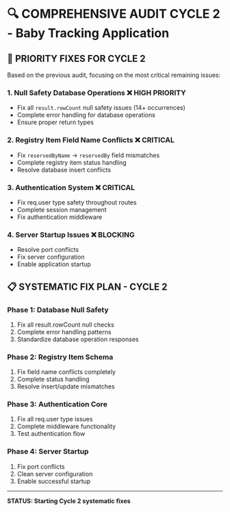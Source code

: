 # 🔍 COMPREHENSIVE AUDIT CYCLE 2 - Baby Tracking Application

## 🎯 PRIORITY FIXES FOR CYCLE 2

Based on the previous audit, focusing on the most critical remaining issues:

### 1. **Null Safety Database Operations** ❌ HIGH PRIORITY
- Fix all `result.rowCount` null safety issues (14+ occurrences)
- Complete error handling for database operations
- Ensure proper return types

### 2. **Registry Item Field Name Conflicts** ❌ CRITICAL
- Fix `reservedByName` → `reservedBy` field mismatches
- Complete registry item status handling
- Resolve database insert conflicts

### 3. **Authentication System** ❌ CRITICAL
- Fix req.user type safety throughout routes
- Complete session management
- Fix authentication middleware

### 4. **Server Startup Issues** ❌ BLOCKING
- Resolve port conflicts
- Fix server configuration
- Enable application startup

## 📋 SYSTEMATIC FIX PLAN - CYCLE 2

### Phase 1: Database Null Safety
1. Fix all result.rowCount null checks
2. Complete error handling patterns
3. Standardize database operation responses

### Phase 2: Registry Item Schema
1. Fix field name conflicts completely
2. Complete status handling
3. Resolve insert/update mismatches

### Phase 3: Authentication Core
1. Fix all req.user type issues
2. Complete middleware functionality
3. Test authentication flow

### Phase 4: Server Startup
1. Fix port conflicts
2. Clean server configuration
3. Enable successful startup

---
**STATUS: Starting Cycle 2 systematic fixes**